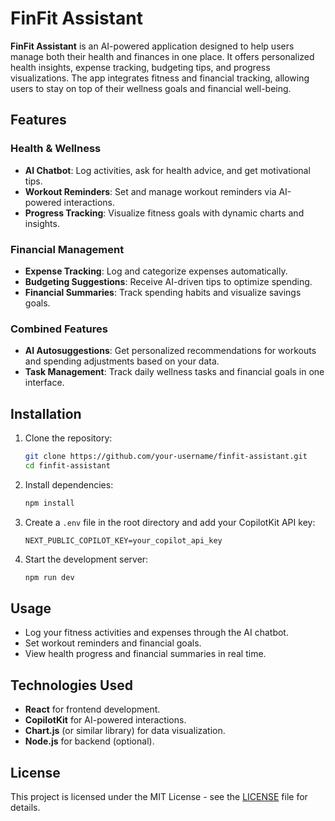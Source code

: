 # FinFit Assistant

**FinFit Assistant** is an AI-powered application designed to help users manage both their health and finances in one place. It offers personalized health insights, expense tracking, budgeting tips, and progress visualizations. The app integrates fitness and financial tracking, allowing users to stay on top of their wellness goals and financial well-being.

## Features

### Health & Wellness
- **AI Chatbot**: Log activities, ask for health advice, and get motivational tips.
- **Workout Reminders**: Set and manage workout reminders via AI-powered interactions.
- **Progress Tracking**: Visualize fitness goals with dynamic charts and insights.

### Financial Management
- **Expense Tracking**: Log and categorize expenses automatically.
- **Budgeting Suggestions**: Receive AI-driven tips to optimize spending.
- **Financial Summaries**: Track spending habits and visualize savings goals.

### Combined Features
- **AI Autosuggestions**: Get personalized recommendations for workouts and spending adjustments based on your data.
- **Task Management**: Track daily wellness tasks and financial goals in one interface.

## Installation

1. Clone the repository:
    ```bash
    git clone https://github.com/your-username/finfit-assistant.git
    cd finfit-assistant
    ```

2. Install dependencies:
    ```bash
    npm install
    ```

3. Create a `.env` file in the root directory and add your CopilotKit API key:
    ```plaintext
    NEXT_PUBLIC_COPILOT_KEY=your_copilot_api_key
    ```

4. Start the development server:
    ```bash
    npm run dev
    ```

## Usage

- Log your fitness activities and expenses through the AI chatbot.
- Set workout reminders and financial goals.
- View health progress and financial summaries in real time.

## Technologies Used

- **React** for frontend development.
- **CopilotKit** for AI-powered interactions.
- **Chart.js** (or similar library) for data visualization.
- **Node.js** for backend (optional).

## License

This project is licensed under the MIT License - see the [LICENSE](LICENSE) file for details.

